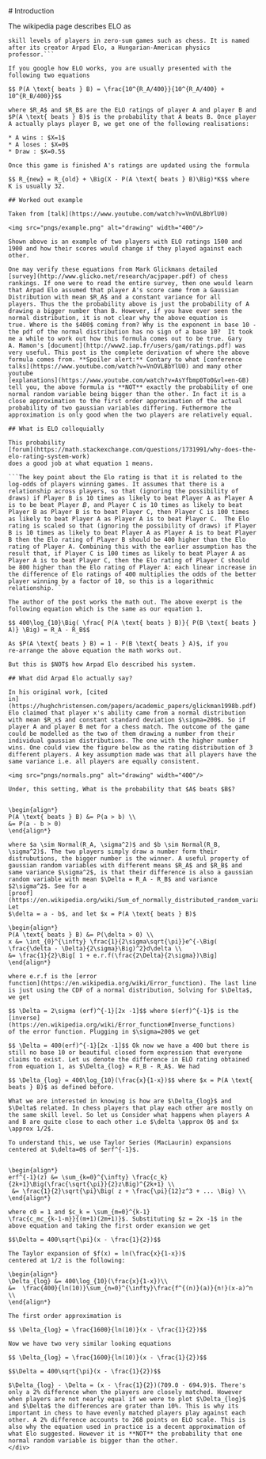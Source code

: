 <div class="container">
# Introduction

The wikipedia page describes ELO as 

```The Elo[a] rating system is a method for calculating the relative
skill levels of players in zero-sum games such as chess. It is named
after its creator Arpad Elo, a Hungarian-American physics
professor.```

If you google how ELO works, you are usually presented with the
following two equations

$$ P(A \text{ beats } B) = \frac{10^{R_A/400}}{10^{R_A/400} + 10^{R_B/400}}$$

where $R_A$ and $R_B$ are the ELO ratings of player A and player B and
$P(A \text{ beats } B)$ is the probability that A beats B. Once player
A actually plays player B, we get one of the following realisations:

* A wins : $X=1$
* A loses : $X=0$
* Draw : $X=0.5$

Once this game is finished A's ratings are updated using the formula

$$ R_{new} = R_{old} + \Big(X - P(A \text{ beats } B)\Big)*K$$ where
K is usually 32.

## Worked out example

Taken from [talk](https://www.youtube.com/watch?v=VnOVLBbYlU0)

<img src="pngs/example.png" alt="drawing" width="400"/>

Shown above is an example of two players with ELO ratings 1500 and
1900 and how their scores would change if they played against each
other.

One may verify these equations from Mark Glickmans detailed
[survey](http://www.glicko.net/research/acjpaper.pdf) of chess
rankings. If one were to read the entire survey, then one would learn
that Arpad Elo assumed that player A's score came from a Gaussian
Distribution with mean $R_A$ and a constant variance for all
players. Thus the the probability above is just the probability of A
drawing a bigger number than B. However, if you have ever seen the
normal distribution, it is not clear why the above equation is
true. Where is the $400$ coming from? Why is the exponent in base 10 -
the pdf of the normal distribution has no sign of a base 10?  It took
me a while to work out how this formula comes out to be true. Gary
A. Mamon's [document](http://www2.iap.fr/users/gam/ratings.pdf) was
very useful. This post is the complete derivation of where the above
formula comes from. **Spoiler alert:** Contary to what [conference
talks](https://www.youtube.com/watch?v=VnOVLBbYlU0) and many other
youtube
[explanations](https://www.youtube.com/watch?v=AsYfbmp0To0&vl=en-GB)
tell you, the above formula is **NOT** exactly the probability of one
normal random variable being bigger than the other. In fact it is a
close approximation to the first order approximation of the actual
probability of two gaussian variables differing. Futhermore the
approximation is only good when the two players are relatively equal.

## What is ELO colloquially

This probability
[forum](https://math.stackexchange.com/questions/1731991/why-does-the-elo-rating-system-work)
does a good job at what equation 1 means.

```The key point about the Elo rating is that it is related to the
log-odds of players winning games. It assumes that there is a
relationship across players, so that (ignoring the possibility of
draws) if Player B is 10 times as likely to beat Player A as Player A
is to be beat Player 𝐵, and Player C is 10 times as likely to beat
Player B as Player B is to beat Player C, then Player C is 100 times
as likely to beat Player A as Player A is to beat Player C.  The Elo
rating is scaled so that (ignoring the possibility of draws) if Player
B is 10 times as likely to beat Player A as Player A is to beat Player
B then the Elo rating of Player B should be 400 higher than the Elo
rating of Player A. Combining this with the earlier assumption has the
result that, if Player C is 100 times as likely to beat Player A as
Player A is to beat Player C, then the Elo rating of Player C should
be 800 higher than the Elo rating of Player A: each linear increase in
the difference of Elo ratings of 400 multiplies the odds of the better
player winning by a factor of 10, so this is a logarithmic
relationship.```

The author of the post works the math out. The above exerpt is the
following equation which is the same as our equation 1.

$$ 400\log_{10}\Big( \frac{ P(A \text{ beats } B)}{ P(B \text{ beats } A)} \Big) = R_A - R_B$$

As $P(A \text{ beats } B) = 1 - P(B \text{ beats } A)$, if you
re-arrange the above equation the math works out.

But this is $NOT$ how Arpad Elo described his system.

## What did Arpad Elo actually say?

In his original work, [cited
in](https://hughchristensen.com/papers/academic_papers/glickman1998b.pdf)
Elo claimed that player x's ability came from a normal distribution
with mean $R_x$ and constant standard deviation $\sigma=200$. So if
player A and player B met for a chess match. The outcome of the game
could be modelled as the two of them drawing a number from their
individual gaussian distributions. The one with the higher number
wins. One could view the figure below as the rating distribution of 3
different players. A key assumption made was that all players have the
same variance i.e. all players are equally consistent.

<img src="pngs/normals.png" alt="drawing" width="400"/>

Under, this setting, What is the probability that $A$ beats $B$?


\begin{align*}
P(A \text{ beats } B) &= P(a > b) \\
&= P(a - b > 0)
\end{align*}

where $a \sim Normal(R_A, \sigma^2)$ and $b \sim Normal(R_B,
\sigma^2)$. The two players simply draw a number form their
distrubutions, the bigger number is the winner. A useful property of
gaussian random variables with different means $R_A$ and $R_B$ and
same variance $\sigma^2$, is that their difference is also a gaussian
random variable with mean $\Delta = R_A - R_B$ and variance
$2\sigma^2$. See for a
[proof](https://en.wikipedia.org/wiki/Sum_of_normally_distributed_random_variables). Let
$\delta = a - b$, and let $x = P(A \text{ beats } B)$

\begin{align*}
P(A \text{ beats } B) &= P(\delta > 0) \\
x &= \int_{0}^{\infty} \frac{1}{2\sigma\sqrt{\pi}}e^{-\Big( \frac{\delta - \Delta}{2\sigma}\Big)^2}d\delta \\
&= \frac{1}{2}\Big[ 1 + e.r.f(\frac{2\Delta}{2\sigma})\Big]
\end{align*}

where e.r.f is the [error
function](https://en.wikipedia.org/wiki/Error_function). The last line
is just using the CDF of a normal distribution, Solving for $\Delta$, we get

$$ \Delta = 2\sigma (erf)^{-1}[2x -1]$$ where $(erf)^{-1}$ is the
[inverse](https://en.wikipedia.org/wiki/Error_function#Inverse_functions)
of the error function. Plugging in $\sigma=200$ we get

$$ \Delta = 400(erf)^{-1}[2x -1]$$ Ok now we have a 400 but there is
still no base 10 or beautiful closed form expression that everyone
claims to exist. Let us denote the difference in ELO rating obtained
from equation 1, as $\Delta_{log} = R_B - R_A$. We had 

$$ \Delta_{log} = 400\log_{10}(\frac{x}{1-x})$$ where $x = P(A \text{
beats } B)$ as defined before.

What we are interested in knowing is how are $\Delta_{log}$ and
$\Delta$ related. In chess players that play each other are mostly on
the same skill level. So let us Consider what happens when players A
and B are quite close to each other i.e $\delta \approx 0$ and $x
\approx 1/2$.

To understand this, we use Taylor Series (MacLaurin) expansions
centered at $\delta=0$ of $erf^{-1}$.


\begin{align*}
erf^{-1}(z) &= \sum_{k=0}^{\infty} \frac{c_k}{2k+1}\Big(\frac{\sqrt{\pi}}{2}z\Big)^{2k+1} \\
 &= \frac{1}{2}\sqrt{\pi}\Big( z + \frac{\pi}{12}z^3 + ... \Big) \\
\end{align*}

where c0 = 1 and $c_k = \sum_{m=0}^{k-1}
\frac{c_mc_{k-1-m}}{(m+1)(2m+1)}$. Substituting $z = 2x -1$ in the
above equation and taking the first order exansion we get

$$\Delta = 400\sqrt{\pi}(x - \frac{1}{2})$$

The Taylor expansion of $f(x) = ln(\frac{x}{1-x})$
centered at 1/2 is the following:

\begin{align*}
\Delta_{log} &= 400\log_{10}(\frac{x}{1-x})\\
&=  \frac{400}{ln(10)}\sum_{n=0}^{\infty}\frac{f^{(n)}(a)}{n!}(x-a)^n \\
\end{align*}

The first order approximation is 

$$ \Delta_{log} = \frac{1600}{ln(10)}(x - \frac{1}{2})$$

Now we have two very similar looking equations

$$ \Delta_{log} = \frac{1600}{ln(10)}(x - \frac{1}{2})$$

$$\Delta = 400\sqrt{\pi}(x - \frac{1}{2})$$

$\Delta_{log} - \Delta = (x - \frac{1}{2})(709.0 - 694.9)$. There's
only a 2% difference when the players are closely matched. However
when players are not nearly equal if we were to plot $\Delta_{log}$
and $\Delta$ the differences are grater than 10%. This is why its
important in chess to have evenly matched players play against each
other. A 2% difference accounts to 268 points on ELO scale. This is
also why the equation used in practice is a decent approximation of
what Elo suggested. However it is **NOT** the probability that one
normal random variable is bigger than the other.
</div>
